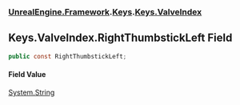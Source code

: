 ### [UnrealEngine.Framework](./UnrealEngine-Framework.md 'UnrealEngine.Framework').[Keys](./Keys.md 'UnrealEngine.Framework.Keys').[Keys.ValveIndex](./Keys-ValveIndex.md 'UnrealEngine.Framework.Keys.ValveIndex')
## Keys.ValveIndex.RightThumbstickLeft Field
  
```csharp
public const RightThumbstickLeft;
```
#### Field Value
[System.String](https://docs.microsoft.com/en-us/dotnet/api/System.String 'System.String')  
